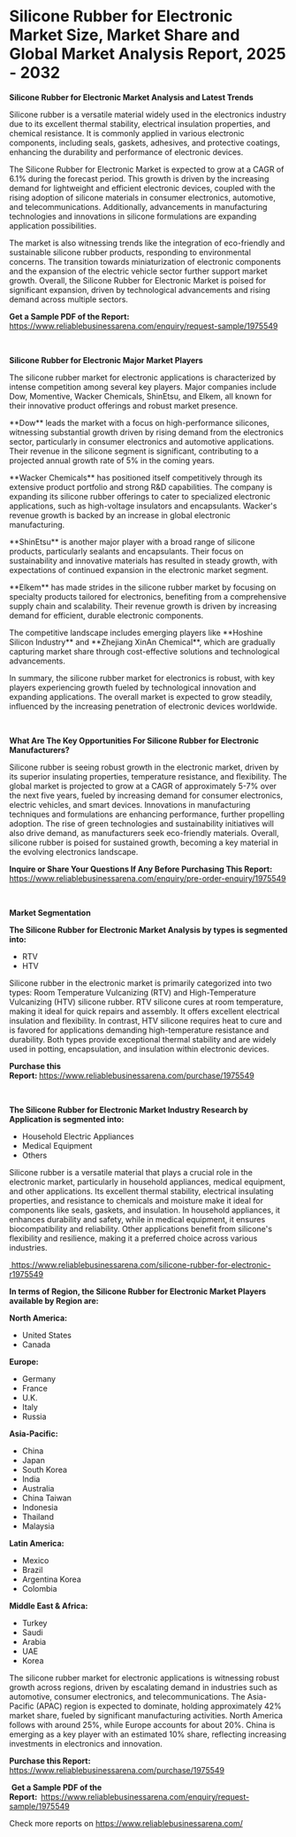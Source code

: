 <p><h1>Silicone Rubber for Electronic Market Size, Market Share and Global Market Analysis Report, 2025 - 2032</h1></p><p><strong>Silicone Rubber for Electronic Market Analysis and Latest Trends</strong></p>
<p><p>Silicone rubber is a versatile material widely used in the electronics industry due to its excellent thermal stability, electrical insulation properties, and chemical resistance. It is commonly applied in various electronic components, including seals, gaskets, adhesives, and protective coatings, enhancing the durability and performance of electronic devices.</p><p>The Silicone Rubber for Electronic Market is expected to grow at a CAGR of 6.1% during the forecast period. This growth is driven by the increasing demand for lightweight and efficient electronic devices, coupled with the rising adoption of silicone materials in consumer electronics, automotive, and telecommunications. Additionally, advancements in manufacturing technologies and innovations in silicone formulations are expanding application possibilities.</p><p>The market is also witnessing trends like the integration of eco-friendly and sustainable silicone rubber products, responding to environmental concerns. The transition towards miniaturization of electronic components and the expansion of the electric vehicle sector further support market growth. Overall, the Silicone Rubber for Electronic Market is poised for significant expansion, driven by technological advancements and rising demand across multiple sectors.</p></p>
<p><strong>Get a Sample PDF of the Report:&nbsp;</strong> <a href="https://www.reliablebusinessarena.com/enquiry/request-sample/1975549?utm_campaign=2988&utm_medium=2&utm_source=Github&utm_content=ia&utm_term=03042025&utm_id=silicone-rubber-for-electronic">https://www.reliablebusinessarena.com/enquiry/request-sample/1975549</a></p>
<p>&nbsp;</p>
<p><strong>Silicone Rubber for Electronic Major Market Players</strong></p>
<p><p>The silicone rubber market for electronic applications is characterized by intense competition among several key players. Major companies include Dow, Momentive, Wacker Chemicals, ShinEtsu, and Elkem, all known for their innovative product offerings and robust market presence.</p><p>**Dow** leads the market with a focus on high-performance silicones, witnessing substantial growth driven by rising demand from the electronics sector, particularly in consumer electronics and automotive applications. Their revenue in the silicone segment is significant, contributing to a projected annual growth rate of 5% in the coming years.</p><p>**Wacker Chemicals** has positioned itself competitively through its extensive product portfolio and strong R&D capabilities. The company is expanding its silicone rubber offerings to cater to specialized electronic applications, such as high-voltage insulators and encapsulants. Wacker's revenue growth is backed by an increase in global electronic manufacturing.</p><p>**ShinEtsu** is another major player with a broad range of silicone products, particularly sealants and encapsulants. Their focus on sustainability and innovative materials has resulted in steady growth, with expectations of continued expansion in the electronic market segment.</p><p>**Elkem** has made strides in the silicone rubber market by focusing on specialty products tailored for electronics, benefiting from a comprehensive supply chain and scalability. Their revenue growth is driven by increasing demand for efficient, durable electronic components.</p><p>The competitive landscape includes emerging players like **Hoshine Silicon Industry** and **Zhejiang XinAn Chemical**, which are gradually capturing market share through cost-effective solutions and technological advancements. </p><p>In summary, the silicone rubber market for electronics is robust, with key players experiencing growth fueled by technological innovation and expanding applications. The overall market is expected to grow steadily, influenced by the increasing penetration of electronic devices worldwide.</p></p>
<p>&nbsp;</p>
<p><strong>What Are The Key Opportunities For Silicone Rubber for Electronic Manufacturers?</strong></p>
<p><p>Silicone rubber is seeing robust growth in the electronic market, driven by its superior insulating properties, temperature resistance, and flexibility. The global market is projected to grow at a CAGR of approximately 5-7% over the next five years, fueled by increasing demand for consumer electronics, electric vehicles, and smart devices. Innovations in manufacturing techniques and formulations are enhancing performance, further propelling adoption. The rise of green technologies and sustainability initiatives will also drive demand, as manufacturers seek eco-friendly materials. Overall, silicone rubber is poised for sustained growth, becoming a key material in the evolving electronics landscape.</p></p>
<p><strong>Inquire or Share Your Questions If Any Before Purchasing This Report:</strong> <a href="https://www.reliablebusinessarena.com/enquiry/pre-order-enquiry/1975549?utm_campaign=2988&utm_medium=2&utm_source=Github&utm_content=ia&utm_term=03042025&utm_id=silicone-rubber-for-electronic">https://www.reliablebusinessarena.com/enquiry/pre-order-enquiry/1975549</a></p>
<p>&nbsp;</p>
<p><strong>Market Segmentation</strong></p>
<p><strong>The Silicone Rubber for Electronic Market Analysis by types is segmented into:</strong></p>
<p><ul><li>RTV</li><li>HTV</li></ul></p>
<p><p>Silicone rubber in the electronic market is primarily categorized into two types: Room Temperature Vulcanizing (RTV) and High-Temperature Vulcanizing (HTV) silicone rubber. RTV silicone cures at room temperature, making it ideal for quick repairs and assembly. It offers excellent electrical insulation and flexibility. In contrast, HTV silicone requires heat to cure and is favored for applications demanding high-temperature resistance and durability. Both types provide exceptional thermal stability and are widely used in potting, encapsulation, and insulation within electronic devices.</p></p>
<p><strong>Purchase this Report:&nbsp;</strong><a href="https://www.reliablebusinessarena.com/purchase/1975549?utm_campaign=2988&utm_medium=2&utm_source=Github&utm_content=ia&utm_term=03042025&utm_id=silicone-rubber-for-electronic">https://www.reliablebusinessarena.com/purchase/1975549</a></p>
<p>&nbsp;</p>
<p><strong>The Silicone Rubber for Electronic Market Industry Research by Application is segmented into:</strong></p>
<p><ul><li>Household Electric Appliances</li><li>Medical Equipment</li><li>Others</li></ul></p>
<p><p>Silicone rubber is a versatile material that plays a crucial role in the electronic market, particularly in household appliances, medical equipment, and other applications. Its excellent thermal stability, electrical insulating properties, and resistance to chemicals and moisture make it ideal for components like seals, gaskets, and insulation. In household appliances, it enhances durability and safety, while in medical equipment, it ensures biocompatibility and reliability. Other applications benefit from silicone's flexibility and resilience, making it a preferred choice across various industries.</p></p>
<p><a href="https://www.reliablebusinessarena.com/silicone-rubber-for-electronic-r1975549?utm_campaign=2988&utm_medium=2&utm_source=Github&utm_content=ia&utm_term=03042025&utm_id=silicone-rubber-for-electronic">&nbsp;https://www.reliablebusinessarena.com/silicone-rubber-for-electronic-r1975549</a></p>
<p><strong>In terms of Region, the Silicone Rubber for Electronic Market Players available by Region are:</strong></p>
<p>
    <p> <strong> North America: </strong>
        <ul>
            <li>United States</li>
            <li>Canada</li>
        </ul>
        </p> 
    <p> <strong> Europe: </strong>
        <ul>
            <li>Germany</li>
            <li>France</li>
            <li>U.K.</li>
            <li>Italy</li>
            <li>Russia</li>
        </ul>
        </p> 
    <p> <strong> Asia-Pacific: </strong>
        <ul>
            <li>China</li>
            <li>Japan</li>
            <li>South Korea</li>
            <li>India</li>
            <li>Australia</li>
            <li>China Taiwan</li>
            <li>Indonesia</li>
            <li>Thailand</li>
            <li>Malaysia</li>
        </ul>
        </p> 
    <p> <strong> Latin America: </strong>
        <ul>
            <li>Mexico</li>
            <li>Brazil</li>
            <li>Argentina Korea</li>
            <li>Colombia</li>
        </ul>
        </p> 
    <p> <strong> Middle East & Africa: </strong>
        <ul>
            <li>Turkey</li>
            <li>Saudi</li>
            <li>Arabia</li>
            <li>UAE</li>
            <li>Korea</li>
        </ul>
    </p>
    </p>
<p><p>The silicone rubber market for electronic applications is witnessing robust growth across regions, driven by escalating demand in industries such as automotive, consumer electronics, and telecommunications. The Asia-Pacific (APAC) region is expected to dominate, holding approximately 42% market share, fueled by significant manufacturing activities. North America follows with around 25%, while Europe accounts for about 20%. China is emerging as a key player with an estimated 10% share, reflecting increasing investments in electronics and innovation.</p></p>
<p><strong>Purchase this Report: </strong><a href="https://www.reliablebusinessarena.com/purchase/1975549?utm_campaign=2988&utm_medium=2&utm_source=Github&utm_content=ia&utm_term=03042025&utm_id=silicone-rubber-for-electronic">https://www.reliablebusinessarena.com/purchase/1975549</a></p>
<p>&nbsp;<strong>Get a Sample PDF of the Report:&nbsp;&nbsp;</strong><a href="https://www.reliablebusinessarena.com/enquiry/request-sample/1975549?utm_campaign=2988&utm_medium=2&utm_source=Github&utm_content=ia&utm_term=03042025&utm_id=silicone-rubber-for-electronic">https://www.reliablebusinessarena.com/enquiry/request-sample/1975549</a></p>
<p><strong></strong></p>
<p>Check more reports on <a href="https://www.reliablebusinessarena.com/?utm_campaign=2988&utm_medium=2&utm_source=Github&utm_content=ia&utm_term=03042025&utm_id=silicone-rubber-for-electronic">https://www.reliablebusinessarena.com/</a></p>